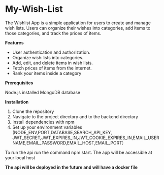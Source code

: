 # My-Wish-List

The Wishlist App is a simple application for users to create and manage wish lists. Users can organize their wishes into categories, add items to those categories, and track the prices of items.

**Features**
- User authentication and authorization.
- Organize wish lists into categories.
- Add, edit, and delete items in wish lists.
- Fetch prices of items from the internet.
- Rank your items inside a category



**Prerequisites**

Node.js installed
MongoDB database


**Installation**
1. Clone the repository
2. Navigate to the project directory and to the backend directory
3. Install dependencies with npm
4. Set up your environment variables (NODE_ENV,PORT,DATABASE,SEARCH_API_KEY, JWT_SECRET,JWT_EXPIRES_IN,JWT_COOKIE_EXPIRES_IN,EMAIL_USERNAME,EMAIL_PASSWORD,EMAIL_HOST,EMAIL_PORT)

To run the api run the command npm start. The app will be accessible at your local host


**The api will be deployed in the future and will have a docker file**


